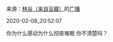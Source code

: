 来源：[林谷（来自豆瓣）](https://www.douban.com/people/115816477/)的[广播](https://www.douban.com/people/115816477/status/2798680885/)


2020-02-08_20:52:07


你为什么感动为什么彻夜难眠
你不清楚吗？
